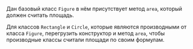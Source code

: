 Дан базовый класс `Figure` в нём присутствует метод `area`,
который должен считать площадь.

Для классов `Rectangle` и `Circle`, которые являются производными от класса `Figure`,
перегрузить конструктор и метод `area`, чтобы производные классы считали площади по своим формулам.
